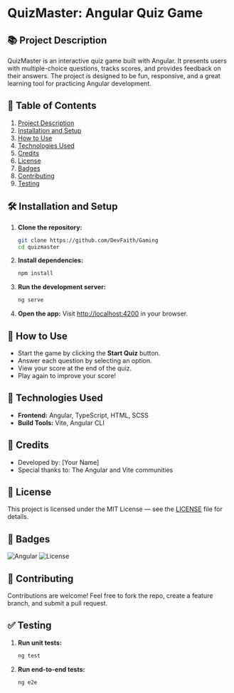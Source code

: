 # QuizMaster: Angular Quiz Game

## 📚 Project Description
QuizMaster is an interactive quiz game built with Angular. It presents users with multiple-choice questions, tracks scores, and provides feedback on their answers. The project is designed to be fun, responsive, and a great learning tool for practicing Angular development.

## 📖 Table of Contents
1. [Project Description](#project-description)
2. [Installation and Setup](#installation-and-setup)
3. [How to Use](#how-to-use)
4. [Technologies Used](#technologies-used)
5. [Credits](#credits)
6. [License](#license)
7. [Badges](#badges)
8. [Contributing](#contributing)
9. [Testing](#testing)

## 🛠️ Installation and Setup
1. **Clone the repository:**
   ```bash
   git clone https://github.com/DevFaith/Gaming
   cd quizmaster
   ```

2. **Install dependencies:**
   ```bash
   npm install
   ```

3. **Run the development server:**
   ```bash
   ng serve
   ```

4. **Open the app:**
   Visit [http://localhost:4200](http://localhost:4200) in your browser.

## 🚀 How to Use
- Start the game by clicking the **Start Quiz** button.
- Answer each question by selecting an option.
- View your score at the end of the quiz.
- Play again to improve your score!

## 🧠 Technologies Used
- **Frontend:** Angular, TypeScript, HTML, SCSS
- **Build Tools:** Vite, Angular CLI

## 👥 Credits
- Developed by: [Your Name]
- Special thanks to: The Angular and Vite communities

## 📜 License
This project is licensed under the MIT License — see the [LICENSE](LICENSE) file for details.

## 🏅 Badges
![Angular](https://img.shields.io/badge/Angular-v16-red)
![License](https://img.shields.io/badge/license-MIT-green)

## 🤝 Contributing
Contributions are welcome! Feel free to fork the repo, create a feature branch, and submit a pull request.

## ✅ Testing
1. **Run unit tests:**
   ```bash
   ng test
   ```

2. **Run end-to-end tests:**
   ```bash
   ng e2e
   ```
